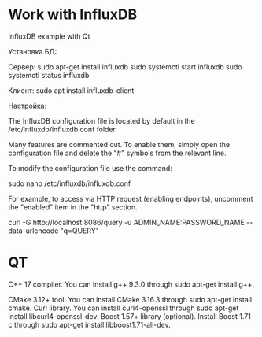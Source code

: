 # Work with InfluxDB
InfluxDB example with Qt

Установка БД:

Сервер:
sudo apt-get install influxdb
sudo systemctl start influxdb
sudo systemctl status influxdb

Клиент:
sudo apt install influxdb-client

Настройка:

The InfluxDB configuration file is located by default in the /etc/influxdb/influxdb.conf folder.	

Many features are commented out. To enable them, simply open the configuration file and delete the "#" symbols from the relevant line.

To modify the configuration file use the command:

sudo nano /etc/influxdb/influxdb.conf

For example, to access via HTTP request (enabling endpoints), uncomment the "enabled" item in the "http" section.

curl -G http://localhost:8086/query -u ADMIN_NAME:PASSWORD_NAME --data-urlencode "q=QUERY"


# QT
C++ 17 compiler. You can install g++ 9.3.0 through 
sudo apt-get install g++.

CMake 3.12+ tool. You can install CMake 3.16.3 through 
sudo apt-get install cmake.
Curl library. You can install curl4-openssl through 
sudo apt-get install libcurl4-openssl-dev.
Boost 1.57+ library (optional). Install Boost 1.71 c through 
sudo apt-get install libboost1.71-all-dev.
